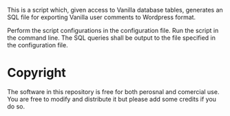 This is a script which, given access to Vanilla database tables, generates an SQL file for exporting Vanilla user comments to Wordpress format.

Perform the script configurations in the configuration file.
Run the script in the command line.
The SQL queries shall be output to the file specified in the configuration file.


Copyright
=========

The software in this repository is free for both perosnal and comercial use. You are free to modify and distribute it but please add some credits if you do so.